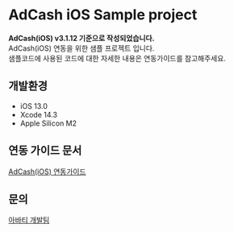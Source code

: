 # AdCash iOS Sample project
**AdCash(iOS) v3.1.12 기준으로 작성되었습니다.**   
AdCash(iOS) 연동을 위한 샘플 프로젝트 입니다.   
샘플코드에 사용된 코드에 대한 자세한 내용은 연동가이드를 참고해주세요.   

## 개발환경
- iOS 13.0
- Xcode 14.3
- Apple Silicon M2

## 연동 가이드 문서
[AdCash(iOS) 연동가이드](https://avatye.readme.io/docs/adcash-ios-init)

## 문의
[아바티 개발팀](mailto:developer@avatye.com)
